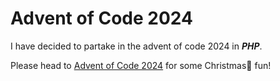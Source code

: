 # Advent of Code 2024

I have decided to partake in the advent of code 2024 in ***PHP***.

Please head to [Advent of Code 2024](https://adventofcode.com/) for some Christmas🎄 fun!
